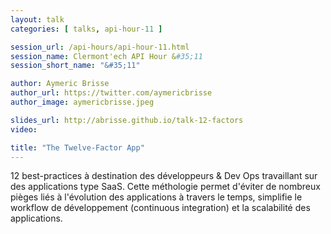 ```yaml
---
layout: talk
categories: [ talks, api-hour-11 ]

session_url: /api-hours/api-hour-11.html
session_name: Clermont'ech API Hour &#35;11
session_short_name: "&#35;11"

author: Aymeric Brisse
author_url: https://twitter.com/aymericbrisse
author_image: aymericbrisse.jpeg

slides_url: http://abrisse.github.io/talk-12-factors
video:

title: "The Twelve-Factor App"
---
```


12 best-practices à destination des développeurs & Dev Ops travaillant sur des
applications type SaaS. Cette méthologie permet d'éviter de nombreux pièges liés
à l'évolution des applications à travers le temps, simplifie le workflow de
développement (continuous integration) et la scalabilité des applications.
